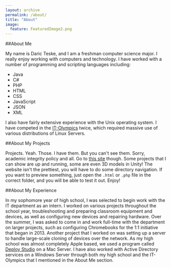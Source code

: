 ```yaml
---
layout: archive
permalink: /about/
title: "About"
image:
  feature: FeaturedImage2.png
---
```


##About Me

My name is Daric Teske, and I am a freshman computer science major. I really enjoy working with computers and
technology. I have worked with a number of programming and scripting languages including:

* Java
* C#
* PHP
* HTML
* CSS
* JavaScript
* JSON
* XML

I also have fairly extensive experience with the Unix operating system. I have competed in the
[IT-Olympics](http://www.it-adventures.org/it-olympics/) twice, which required massive use of
various distributions of Linux Servers.

##About My Projects

Projects. Yeah. Those. I have them. But you can't see them. Sorry, academic integrity policy and all.
Go to [this site](http://kauffman.club/~dteske/) though. Some projects that I can show are up and running, some are even 3D models in Unity!
The website isn't the prettiest, you will have to do some directory navigation. If you want to preview something, just
open the `.html` or `.php` file in the correct folder, and you will be able to test it out. Enjoy!

##About My Experience

In my sophomore year of high school, I was selected to begin work with the IT department as an intern. I worked
on various projects throughout the school year, troubleshooting and preparing classroom equipment and devices, as
well as configuring new devices and repairing hardware. Over the summer, I was asked to come in and work full-time
with the department on larger projects, such as configuring Chromebooks for the 1:1 initiative that began in 2013.
Another project that I worked on was setting up a server to handle large-scale cloning of devices over the network.
As my high school was almost completely Apple based, we used a program called [Deploy Studio](http://www.deploystudio.com)
on a Mac Server. I have also worked with Active Directory services on a Windows Server through both my high school and
the IT-Olympics that I mentioned in the About Me section.
